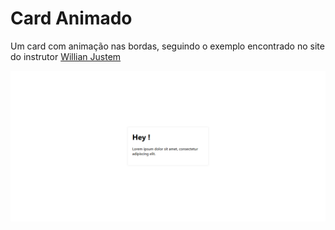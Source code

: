 # Card Animado

Um card com animação nas bordas, seguindo o exemplo encontrado no site do instrutor [Willian Justem](https://willianjusten.com.br/criando-uma-animacao-de-card-com-hover/)

![](img/Card_animado.png?w=400)